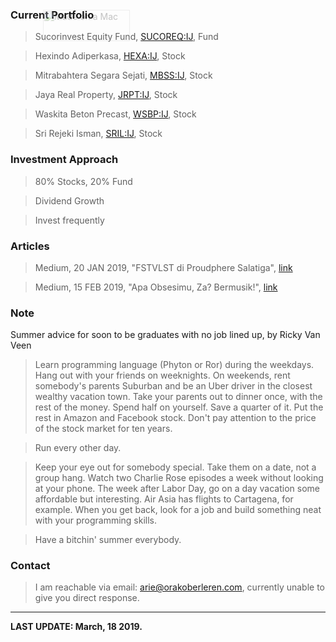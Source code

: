 ### Current Portfolio

>Sucorinvest Equity Fund, [SUCOREQ:IJ](https://www.bloomberg.com/quote/SUCOREQ:IJ), Fund

>Hexindo Adiperkasa, [HEXA:IJ](https://www.bloomberg.com/quote/HEXA:IJ), Stock

>Mitrabahtera Segara Sejati, [MBSS:IJ](https://www.bloomberg.com/quote/MBSS:IJ), Stock

>Jaya Real Property, [JRPT:IJ](https://www.bloomberg.com/quote/JRPT:IJ), Stock

>Waskita Beton Precast, [WSBP:IJ](https://www.bloomberg.com/quote/WSBP:IJ), Stock

>Sri Rejeki Isman, [SRIL:IJ](https://www.bloomberg.com/quote/SRIL:IJ), Stock


### Investment Approach

>80% Stocks, 20% Fund

>Dividend Growth

>Invest frequently

### Articles

>Medium, 20 JAN 2019, "FSTVLST di Proudphere Salatiga", [link](https://medium.com/@orakoberleren/fstvlst-di-proudphere-salatiga-78256295d60c)

>Medium, 15 FEB 2019, "Apa Obsesimu, Za? Bermusik!", [link](https://medium.com/@orakoberleren/apa-obsesimu-za-bermusik-e42c997f77f9)

### Note
Summer advice for soon to be graduates with no job lined up, by Ricky Van Veen
>Learn programming language (Phyton or Ror) during the weekdays. Hang out with your friends on weeknights. On weekends, rent somebody's parents Suburban and be an Uber driver in the closest wealthy vacation town. Take your parents out to dinner once, with the rest of the money. Spend half on yourself. Save a quarter of it. Put the rest in Amazon and Facebook stock. Don't pay attention to the price of the stock market for ten years.

>Run every other day.

>Keep your eye out for somebody special. Take them on a date, not a group hang. Watch two Charlie Rose episodes a week without looking at your phone. The week after Labor Day, go on a day vacation some affordable but interesting. Air Asia has flights to Cartagena, for example. When you get back, look for a job and build something neat with your programming skills.

>Have a bitchin' summer everybody.


### Contact

>I am reachable via email: [arie@orakoberleren.com](mailto:arie@orakoberleren.com), currently unable to give you direct response.

---

<a href="http://apple.com/mac" title="http://apple.com/mac"><img src="https://arsarsars.github.io/mwmac_white.png" alt="Made on a Mac" style="border: none; height: 50px; left: 280px; opacity: 0.25; position: absolute; top: 75px; width: 139px; z-index: 1; " id="id4">

</a>

**LAST UPDATE: March, 18 2019.**


